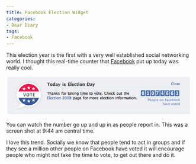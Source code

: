 ```yaml
---
title: Facebook Election Widget
categories:
- Dear Diary
tags:
- Facebook
---
```


This election year is the first with a very well established social networking world. I thought this real-time counter that [Facebook](http://www.facebook.com/) put up today was really cool.

![Facebook-Election-Day-Widget.png](/assets/posts/2008/facebook-election-day-widget.png)

You can watch the number go up and up in as people report in. This was a screen shot at 9:44 am central time.

I love this trend. Socially we know that people tend to act in groups and if they see a million other people on Facebook have voted it will encourage people who might not take the time to vote, to get out there and do it.
